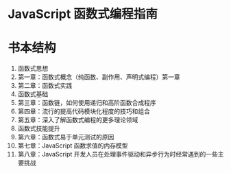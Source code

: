 # JavaScript 函数式编程指南
# 书本结构
1. 函数式思想
  1. 第一章：函数式概念（纯函数、副作用、声明式编程）第一章
  2. 第二章：函数式实践
2. 函数式基础
  1. 第三章：函数链，如何使用递归和高阶函数合成程序
  2. 第四章：流行的提高代码模块化程度的技巧和组合
  3. 第五章：深入了解函数式编程的更多理论领域
3. 函数式技能提升
  1. 第六章：函数式易于单元测试的原因
  2. 第七章：JavaScript 函数求值的内存模型
  3. 第八章：JavaScript 开发人员在处理事件驱动和异步行为时经常遇到的一些主要挑战
